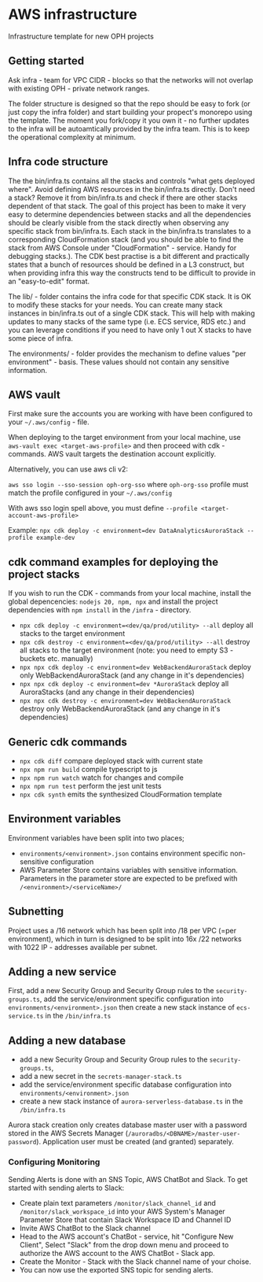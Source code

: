# AWS infrastructure

Infrastructure template for new OPH projects

## Getting started

Ask infra - team for VPC CIDR - blocks so that the networks will not overlap with existing OPH - private network ranges.

The folder structure is designed so that the repo should be easy to fork (or just copy the infra folder) and start building your propect's monorepo using the template. The moment you fork/copy it you own it - no further updates to the infra will be autoamtically provided by the infra team. This is to keep the operational complexity at minimum.

## Infra code structure

The the bin/infra.ts contains all the stacks and controls "what gets deployed where". Avoid defining AWS resources in the bin/infra.ts directly. Don't need a stack? Remove it from bin/infra.ts and check if there are other stacks dependent of that stack. The goal of this project has been to make it very easy to determine dependencies between stacks and all the dependencies should be clearly visible from the stack directly when observing any specific stack from bin/infra.ts. Each stack in the bin/infra.ts translates to a corresponding CloudFormation stack (and you should be able to find the stack from AWS Console under "CloudFormation" - service. Handy for debugging stacks.). The CDK best practise is a bit different and practically states that a bunch of resources should be defined in a L3 construct, but when providing infra this way the constructs tend to be difficult to provide in an "easy-to-edit" format.

The lib/ - folder contains the infra code for that specific CDK stack. It is OK to modify these stacks for your needs. You can create many stack instances in bin/infra.ts out of a single CDK stack. This will help with making updates to many stacks of the same type (i.e. ECS service, RDS etc.) and you can leverage conditions if you need to have only 1 out X stacks to have some piece of infra.

The environments/ - folder provides the mechanism to define values "per environment" - basis. These values should not contain any sensitive information.

## AWS vault

First make sure the accounts you are working with have been configured to your `~/.aws/config` - file.

When deploying to the target environment from your local machine, use `aws-vault exec <target-aws-profile>` and then proceed with cdk - commands. AWS vault targets the destination account explicitly.

Alternatively, you can use aws cli v2:

`aws sso login --sso-session oph-org-sso` where `oph-org-sso` profile must match the profile configured in your `~/.aws/config`

With aws sso login spell above, you must define `--profile <target-account-aws-profile>`

Example: `npx cdk deploy -c environment=dev DataAnalyticsAuroraStack --profile example-dev`

## cdk command examples for deploying the project stacks

If you wish to run the CDK - commands from your local machine, install the global depencencies: `nodejs 20, npm, npx` and install the project dependencies with `npm install` in the `/infra` - directory.

- `npx cdk deploy -c environment=<dev/qa/prod/utility> --all` deploy all stacks to the target environment
- `npx cdk destroy -c environment=<dev/qa/prod/utility> --all` destroy all stacks to the target environment (note: you need to empty S3 - buckets etc. manually)
- `npx npx cdk deploy -c environment=dev WebBackendAuroraStack` deploy only WebBackendAuroraStack (and any change in it's dependencies)
- `npx npx cdk deploy -c environment=dev *AuroraStack` deploy all AuroraStacks (and any change in their dependencies)
- `npx npx cdk destroy -c environment=dev WebBackendAuroraStack` destroy only WebBackendAuroraStack (and any change in it's dependencies)

## Generic cdk commands

- `npx cdk diff` compare deployed stack with current state
- `npx npm run build` compile typescript to js
- `npx npm run watch` watch for changes and compile
- `npx npm run test` perform the jest unit tests
- `npx cdk synth` emits the synthesized CloudFormation template

## Environment variables

Environment variables have been split into two places;

- `environments/<environment>.json` contains environment specific non-sensitive configuration
- AWS Parameter Store contains variables with sensitive information. Parameters in the parameter store are expected to be prefixed with `/<environment>/<serviceName>/`

## Subnetting

Project uses a /16 network which has been split into /18 per VPC (=per environment), which in turn is designed to be split into 16x /22 networks with 1022 IP - addresses available per subnet.

## Adding a new service

First, add a new Security Group and Security Group rules to the `security-groups.ts`, add the service/environment specific configuration into `environments/<environment>.json` then create a new stack instance of `ecs-service.ts` in the `/bin/infra.ts`

## Adding a new database

- add a new Security Group and Security Group rules to the `security-groups.ts`,
- add a new secret in the `secrets-manager-stack.ts`
- add the service/environment specific database configuration into `environments/<environment>.json`
- create a new stack instance of `aurora-serverless-database.ts` in the `/bin/infra.ts`

Aurora stack creation only creates database master user with a password stored in the AWS Secrets Manager (`/auroradbs/<DBNAME>/master-user-password`). Application user must be created (and granted) separately.

### Configuring Monitoring

Sending Alerts is done with an SNS Topic, AWS ChatBot and Slack. To get started with sending alerts to Slack:

- Create plain text parameters `/monitor/slack_channel_id` and `/monitor/slack_workspace_id` into your AWS System's Manager Parameter Store that contain Slack Workspace ID and Channel ID
- Invite AWS ChatBot to the Slack channel
- Head to the AWS account's ChatBot - service, hit "Configure New Client", Select "Slack" from the drop down menu and proceed to authorize the AWS account to the AWS ChatBot - Slack app.
- Create the Monitor - Stack with the Slack channel name of your choise.
- You can now use the exported SNS topic for sending alerts.
